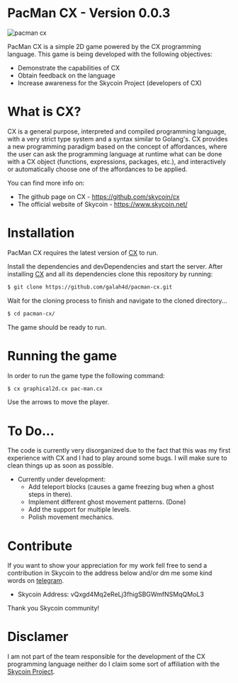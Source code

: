 # PacMan CX - Version 0.0.3

![pacman cx](https://github.com/galah4d/pacman-cx/blob/master/screenshots/screenshot-main.png)

PacMan CX is a simple 2D game powered by the CX programming language.
This game is being developed with the following objectives:

  - Demonstrate the capabilities of CX
  - Obtain feedback on the language
  - Increase awareness for the Skycoin Project (developers of CX)

# What is CX?
CX is a general purpose, interpreted and compiled programming language, with a very strict type system and a syntax similar to Golang's. CX provides a new programming paradigm based on the concept of affordances, where the user can ask the programming language at runtime what can be done with a CX object (functions, expressions, packages, etc.), and interactively or automatically choose one of the affordances to be applied.

You can find more info on:
  - The github page on CX - https://github.com/skycoin/cx
  - The official website of Skycoin - https://www.skycoin.net/

# Installation
PacMan CX  requires the latest version of [CX](https://github.com/skycoin/cx) to run.

Install the dependencies and devDependencies and start the server.
After installing [CX](https://github.com/skycoin/cx) and all its dependencies clone this repository by running:

```sh
$ git clone https://github.com/galah4d/pacman-cx.git
```

Wait for the cloning process to finish and navigate to the cloned directory...

```sh
$ cd pacman-cx/
```

The game should be ready to run.

# Running the game
In order to run the game type the following command:

```sh
$ cx graphical2d.cx pac-man.cx
```

Use the arrows to move the player.

# To Do...
The code is currently very disorganized due to the fact that this was my first experience with CX and I had to play around some bugs. I will make sure to clean things up as soon as possible.
 - Currently under development:
   - Add teleport blocks (causes a game freezing bug when a ghost steps in there).
   - Implement different ghost movement patterns. (Done)
   - Add the support for multiple levels.
   - Polish movement mechanics.

# Contribute
If you want to show your appreciation for my work fell free to send a contribution in Skycoin
to the address below and/or dm me some kind words on [telegram](https://t.me/taekwondouglas).
  - Skycoin Address: vQxgd4Mq2eReLj3fhigSBGWmfNSMqQMoL3

Thank you Skycoin community!

# Disclamer
I am not part of the team responsible for the development of the CX programming language neither do I claim some sort of affiliation with the [Skycoin Project](https://www.skycoin.net/).
